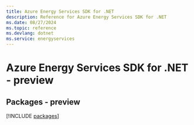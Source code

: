 ```yaml
---
title: Azure Energy Services SDK for .NET
description: Reference for Azure Energy Services SDK for .NET
ms.date: 08/27/2024
ms.topic: reference
ms.devlang: dotnet
ms.service: energyservices
---
```

# Azure Energy Services SDK for .NET - preview
## Packages - preview
[!INCLUDE [packages](energy-services-index.md)]